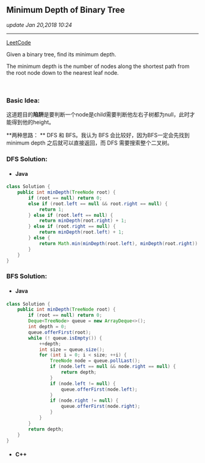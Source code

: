 ## Minimum Depth of Binary Tree
_update Jan 20,2018  10:24_

---
[LeetCode](https://leetcode.com/problems/minimum-depth-of-binary-tree/description/)

Given a binary tree, find its minimum depth.

The minimum depth is the number of nodes along the shortest path from the root node down to the nearest leaf node.

<br>

### Basic Idea:
这道题目的**陷阱**是要判断一个node是child需要判断他左右子树都为null，此时才能得到他的height。

**两种思路： ** DFS 和 BFS。我认为 BFS 会比较好，因为BFS一定会先找到 minimum depth 之后就可以直接返回，而 DFS 需要搜索整个二叉树。

### DFS Solution:
* #### Java
```java
class Solution {
    public int minDepth(TreeNode root) {
        if (root == null) return 0;
        else if (root.left == null && root.right == null) {
            return 1;
        } else if (root.left == null) {
            return minDepth(root.right) + 1;
        } else if (root.right == null) {
            return minDepth(root.left) + 1;
        } else {
            return Math.min(minDepth(root.left), minDepth(root.right)) + 1;
        }
    }
}
```

### BFS Solution:
* #### Java
```java
class Solution {
    public int minDepth(TreeNode root) {
        if (root == null) return 0;
        Deque<TreeNode> queue = new ArrayDeque<>();
        int depth = 0;
        queue.offerFirst(root);
        while (! queue.isEmpty()) {
            ++depth;
            int size = queue.size();
            for (int i = 0; i < size; ++i) {
                TreeNode node = queue.pollLast();
                if (node.left == null && node.right == null) {
                    return depth;
                } 
                if (node.left != null) {
                    queue.offerFirst(node.left);
                }
                if (node.right != null) {
                    queue.offerFirst(node.right);
                }
            }
        }
        return depth;
    }
}
```

* #### C++
```cpp


